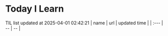 # Today I Learn 
TIL list updated at 2025-04-01 02:42:21
| name | url | updated time |
| :--- | -- | -- |
